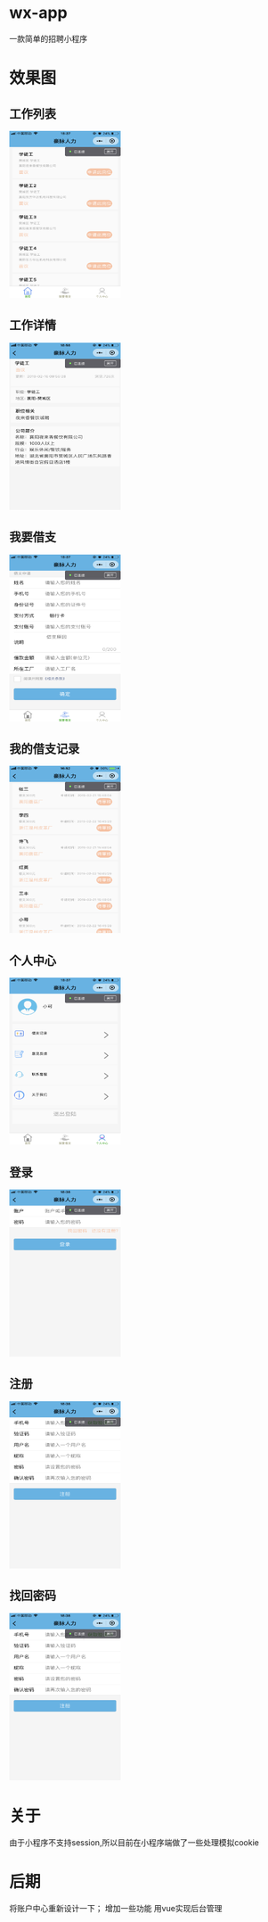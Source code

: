 # wx-app
一款简单的招聘小程序

# 效果图
## 工作列表
<img src="display/IMG_1673.PNG" alt="图0"  width="200" height="300">

## 工作详情
<img src="display/IMG_1679.PNG" alt="图0"  width="200" height="300">

## 我要借支
<img src="display/IMG_1674.PNG" alt="图1"  width="200" height="300">

## 我的借支记录
<img src="display/IMG_1682.PNG" alt="图2"  width="200" height="300">

## 个人中心
<img src="display/IMG_1675.PNG" alt="图3"  width="200" height="300">

## 登录
<img src="display/IMG_1676.PNG" alt="图4"  width="200" height="300">

## 注册
<img src="display/IMG_1677.PNG" alt="图5"  width="200" height="300">

## 找回密码
<img src="display/IMG_1677.PNG" alt="图6"  width="200" height="300">

# 关于
由于小程序不支持session,所以目前在小程序端做了一些处理模拟cookie

# 后期
将账户中心重新设计一下；
增加一些功能
用vue实现后台管理

